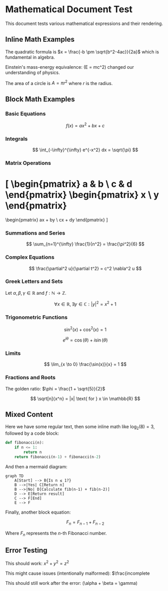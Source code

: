 # Mathematical Document Test

This document tests various mathematical expressions and their rendering.

## Inline Math Examples

The quadratic formula is $x = \frac{-b \pm \sqrt{b^2-4ac}}{2a}$ which is fundamental in algebra.

Einstein's mass-energy equivalence: \(E = mc^2\) changed our understanding of physics.

The area of a circle is $A = \pi r^2$ where $r$ is the radius.

## Block Math Examples

### Basic Equations

$$
f(x) = ax^2 + bx + c
$$

### Integrals

$$
\int_{-\infty}^{\infty} e^{-x^2} dx = \sqrt{\pi}
$$

### Matrix Operations

\[
\begin{pmatrix}
a & b \\
c & d
\end{pmatrix}
\begin{pmatrix}
x \\
y
\end{pmatrix}
=
\begin{pmatrix}
ax + by \\
cx + dy
\end{pmatrix}
\]

### Summations and Series

$$
\sum_{n=1}^{\infty} \frac{1}{n^2} = \frac{\pi^2}{6}
$$

### Complex Equations

$$
\frac{\partial^2 u}{\partial t^2} = c^2 \nabla^2 u
$$

### Greek Letters and Sets

Let $\alpha, \beta, \gamma \in \mathbb{R}$ and $f: \mathbb{N} \rightarrow \mathbb{Z}$.

$$
\forall x \in \mathbb{R}, \exists y \in \mathbb{C} : |y|^2 = x^2 + 1
$$

### Trigonometric Functions

$$
\sin^2(x) + \cos^2(x) = 1
$$

$$
e^{i\theta} = \cos(\theta) + i\sin(\theta)
$$

### Limits

$$
\lim_{x \to 0} \frac{\sin(x)}{x} = 1
$$

### Fractions and Roots

The golden ratio: $\phi = \frac{1 + \sqrt{5}}{2}$

$$
\sqrt[n]{x^n} = |x| \text{ for } x \in \mathbb{R}
$$

## Mixed Content

Here we have some regular text, then some inline math like $\log_2(8) = 3$, followed by a code block:

```python
def fibonacci(n):
    if n <= 1:
        return n
    return fibonacci(n-1) + fibonacci(n-2)
```

And then a mermaid diagram:

```mermaid
graph TD
    A[Start] --> B{Is n ≤ 1?}
    B -->|Yes| C[Return n]
    B -->|No| D[Calculate fib(n-1) + fib(n-2)]
    D --> E[Return result]
    C --> F[End]
    E --> F
```

Finally, another block equation:

$$
F_n = F_{n-1} + F_{n-2}
$$

Where $F_n$ represents the $n$-th Fibonacci number.

## Error Testing

This should work: $x^2 + y^2 = z^2$

This might cause issues (intentionally malformed): $\frac{incomplete

This should still work after the error: \(\alpha + \beta = \gamma\)